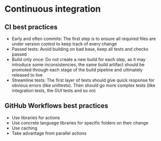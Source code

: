 # Continuous integration

## CI best practices

* Early and often commits: The first step is to ensure all required files are under version control to keep track of every change
* Passed tests: Avoid building on bad base, keep all tests and checks passed
* Build only once: Do not create a new build for each step, as it may introduce some inconsistencies, the same build artifact should be promoted through each stage of the build pipeline and ultimately released to live
* Streamline tests: The first layer of tests should give quick response for obvious errors (like unittests). Then should go more complex tests (like integration tests, the GUI tests and so on)

## GitHub Workflows best practices

* Use libraries for actions
* Use concrete language libraries for specific folders on their change
* Use caching
* Take advantage from parallel actions
